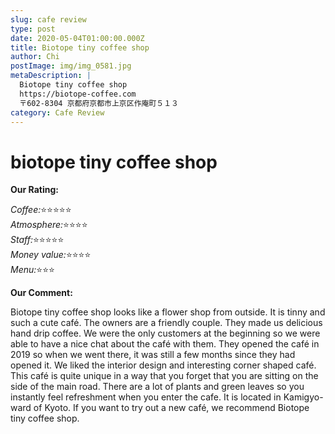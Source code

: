 ```yaml
---
slug: cafe review
type: post
date: 2020-05-04T01:00:00.000Z
title: Biotope tiny coffee shop
author: Chi
postImage: img/img_0581.jpg
metaDescription: |
  Biotope tiny coffee shop 
  https://biotope-coffee.com
  〒602-8304 京都府京都市上京区作庵町５１３
category: Cafe Review
---
```

# **biotope tiny coffee shop**

**Our Rating:**

*Coffee:*⭐️⭐️⭐️⭐️⭐️\
*Atmosphere:*⭐️⭐️⭐️⭐️\
*Staff:*⭐️⭐️⭐️⭐️⭐️\
*Money value:*⭐️⭐️⭐️⭐️\
*Menu:*⭐️⭐️⭐️

**Our Comment:**

Biotope tiny coffee shop looks like a flower shop from outside. It is tinny and such a cute café. The owners are a friendly couple. They made us delicious hand drip coffee. We were the only customers at the beginning so we were able to have a nice chat about the café with them. They opened the café in 2019 so when we went there, it was still a few months since they had opened it. We liked the interior design and interesting corner shaped café. This café is quite unique in a way that you forget that you are sitting on the side of the main road. There are a lot of plants and green leaves so you instantly feel refreshment when you enter the cafe. It is located in Kamigyo-ward of Kyoto. If you want to try out a new café, we recommend Biotope tiny coffee shop.